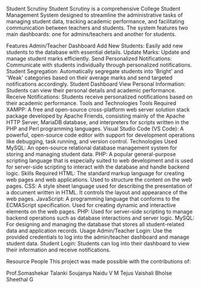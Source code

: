 Student Scrutiny
Student Scrutiny is a comprehensive College Student Management System designed to streamline the administrative tasks of managing student data, tracking academic performance, and facilitating communication between teachers and students. The system features two main dashboards: one for admins/teachers and another for students.

Features
Admin/Teacher Dashboard
Add New Students: Easily add new students to the database with essential details.
Update Marks: Update and manage student marks efficiently.
Send Personalized Notifications: Communicate with students individually through personalized notifications.
Student Segregation: Automatically segregate students into 'Bright' and 'Weak' categories based on their average marks and send targeted notifications accordingly.
Student Dashboard
View Personal Information: Students can view their personal details and academic performance.
Receive Notifications: Students receive personalized notifications based on their academic performance.
Tools and Technologies
Tools Required
XAMPP: A free and open-source cross-platform web server solution stack package developed by Apache Friends, consisting mainly of the Apache HTTP Server, MariaDB database, and interpreters for scripts written in the PHP and Perl programming languages.
Visual Studio Code (VS Code): A powerful, open-source code editor with support for development operations like debugging, task running, and version control.
Technologies Used
MySQL: An open-source relational database management system for storing and managing student data.
PHP: A popular general-purpose scripting language that is especially suited to web development and is used for server-side scripting to interact with the database and handle backend logic.
Skills Required
HTML: The standard markup language for creating web pages and web applications. Used to structure the content on the web pages.
CSS: A style sheet language used for describing the presentation of a document written in HTML. It controls the layout and appearance of the web pages.
JavaScript: A programming language that conforms to the ECMAScript specification. Used for creating dynamic and interactive elements on the web pages.
PHP: Used for server-side scripting to manage backend operations such as database interactions and server logic.
MySQL: For designing and managing the database that stores all student-related data and application records.
Usage
Admin/Teacher Login: Use the provided credentials to log into the admin/teacher dashboard and manage student data.
Student Login: Students can log into their dashboard to view their information and receive notifications.

Resource People
This project was made possible with the contributions of:

Prof.Somashekar Talanki
Soujanya Naidu
V M Tejus
Vaishali Bholse
Sheethal G
